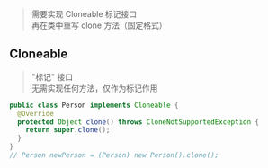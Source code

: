 > 需要实现 Cloneable 标记接口 <br/>
> 再在类中重写 clone 方法（固定格式）

## Cloneable
> "标记" 接口 <br/>
> 无需实现任何方法，仅作为标记作用

```java
public class Person implements Cloneable {
  @Override
  protected Object clone() throws CloneNotSupportedException {
    return super.clone();
  }
}
// Person newPerson = (Person) new Person().clone();
```